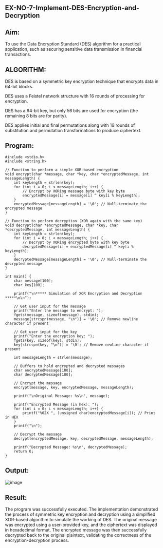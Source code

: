 ## EX-NO-7-Implement-DES-Encryption-and-Decryption

## Aim:
To use the Data Encryption Standard (DES) algorithm for a practical application, such as securing sensitive data transmission in financial transactions.

## ALGORITHM:

DES is based on a symmetric key encryption technique that encrypts data in 64-bit blocks.

DES uses a Feistel network structure with 16 rounds of processing for encryption.

DES has a 64-bit key, but only 56 bits are used for encryption (the remaining 8 bits are for parity).

DES applies initial and final permutations along with 16 rounds of substitution and permutation transformations to produce ciphertext.
## Program:
```
#include <stdio.h>
#include <string.h>

// Function to perform a simple XOR-based encryption
void encrypt(char *message, char *key, char *encryptedMessage, int messageLength) {
    int keyLength = strlen(key);
    for (int i = 0; i < messageLength; i++) {
        // Encrypt by XORing message byte with key byte
        encryptedMessage[i] = message[i] ^ key[i % keyLength];
    }
    encryptedMessage[messageLength] = '\0'; // Null-terminate the encrypted message
}

// Function to perform decryption (XOR again with the same key)
void decrypt(char *encryptedMessage, char *key, char *decryptedMessage, int messageLength) {
    int keyLength = strlen(key);
    for (int i = 0; i < messageLength; i++) {
        // Decrypt by XORing encrypted byte with key byte
        decryptedMessage[i] = encryptedMessage[i] ^ key[i % keyLength];
    }
    decryptedMessage[messageLength] = '\0'; // Null-terminate the decrypted message
}

int main() {
    char message[100];
    char key[100];

    printf("\n***** Simulation of XOR Encryption and Decryption *****\n\n");

    // Get user input for the message
    printf("Enter the message to encrypt: ");
    fgets(message, sizeof(message), stdin);
    message[strcspn(message, "\n")] = '\0'; // Remove newline character if present

    // Get user input for the key
    printf("Enter the encryption key: ");
    fgets(key, sizeof(key), stdin);
    key[strcspn(key, "\n")] = '\0'; // Remove newline character if present

    int messageLength = strlen(message);

    // Buffers to hold encrypted and decrypted messages
    char encryptedMessage[100];
    char decryptedMessage[100];

    // Encrypt the message
    encrypt(message, key, encryptedMessage, messageLength);

    printf("\nOriginal Message: %s\n", message);
    
    printf("Encrypted Message (in hex): ");
    for (int i = 0; i < messageLength; i++) {
        printf("%02X ", (unsigned char)encryptedMessage[i]); // Print in HEX
    }
    printf("\n");

    // Decrypt the message
    decrypt(encryptedMessage, key, decryptedMessage, messageLength);

    printf("Decrypted Message: %s\n", decryptedMessage);
    return 0;
}
```
## Output:
![image](https://github.com/user-attachments/assets/1e78c505-4c8a-4e33-a6d1-5e54ec0d4c07)



## Result:
The program was successfully executed. The implementation demonstrated the process of symmetric key encryption and decryption using a simplified XOR-based algorithm to simulate the working of DES. The original message was encrypted using a user-provided key, and the ciphertext was displayed in hexadecimal format. The encrypted message was then successfully decrypted back to the original plaintext, validating the correctness of the encryption-decryption process.
